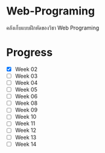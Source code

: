 # Web-Programing
คลังเก็บแบบฝึกหัดของวิชา Web Programing

# Progress
 - [x] Week 02
 - [ ] Week 03
 - [ ] Week 04
 - [ ] Week 05
 - [ ] Week 06
 - [ ] Week 08
 - [ ] Week 09
 - [ ] Week 10
 - [ ] Week 11
 - [ ] Week 12
 - [ ] Week 13
 - [ ] Week 14
